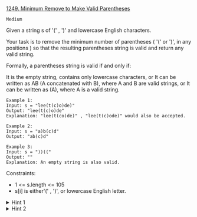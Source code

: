 [1249. Minimum Remove to Make Valid Parentheses](https://leetcode.com/problems/minimum-remove-to-make-valid-parentheses/)

`Medium`

Given a string s of '(' , ')' and lowercase English characters.

Your task is to remove the minimum number of parentheses ( '(' or ')', in any positions ) so that the resulting parentheses string is valid and return any valid string.

Formally, a parentheses string is valid if and only if:

It is the empty string, contains only lowercase characters, or
It can be written as AB (A concatenated with B), where A and B are valid strings, or
It can be written as (A), where A is a valid string.
 

```
Example 1:
Input: s = "lee(t(c)o)de)"
Output: "lee(t(c)o)de"
Explanation: "lee(t(co)de)" , "lee(t(c)ode)" would also be accepted.

Example 2:
Input: s = "a)b(c)d"
Output: "ab(c)d"

Example 3:
Input: s = "))(("
Output: ""
Explanation: An empty string is also valid.
```

Constraints:

- 1 <= s.length <= 105
- s[i] is either'(' , ')', or lowercase English letter.

<details>
<summary>Hint 1</summary>
Each prefix of a balanced parentheses has a number of open parentheses greater or equal than closed parentheses, similar idea with each suffix.

</details>

<details>
<summary>Hint 2</summary>

Check the array from left to right, remove characters that do not meet the property mentioned above, same idea in backward way.
</details>